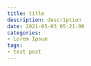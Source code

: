 ```yaml
---
title: title
description: description
date: 2021-05-03 05:21:00
categories:
- Lorem Ipsum
tags:
- test post
---
```

